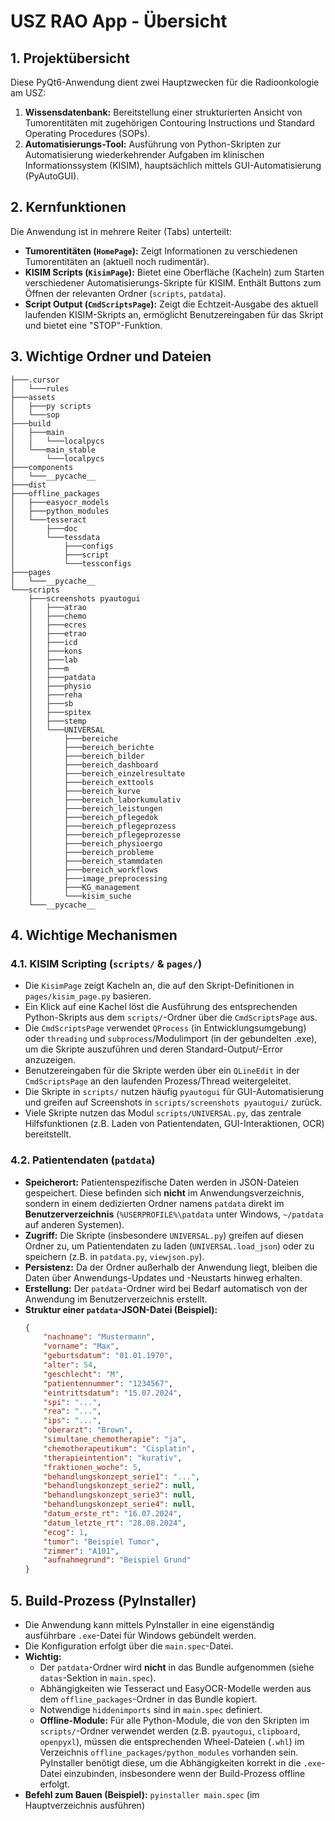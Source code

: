 # USZ RAO App - Übersicht

## 1. Projektübersicht

Diese PyQt6-Anwendung dient zwei Hauptzwecken für die Radioonkologie am USZ:

1.  **Wissensdatenbank:** Bereitstellung einer strukturierten Ansicht von Tumorentitäten mit zugehörigen Contouring Instructions und Standard Operating Procedures (SOPs).
2.  **Automatisierungs-Tool:** Ausführung von Python-Skripten zur Automatisierung wiederkehrender Aufgaben im klinischen Informationssystem (KISIM), hauptsächlich mittels GUI-Automatisierung (PyAutoGUI).

## 2. Kernfunktionen

Die Anwendung ist in mehrere Reiter (Tabs) unterteilt:

*   **Tumorentitäten (`HomePage`):** Zeigt Informationen zu verschiedenen Tumorentitäten an (aktuell noch rudimentär).
*   **KISIM Scripts (`KisimPage`):** Bietet eine Oberfläche (Kacheln) zum Starten verschiedener Automatisierungs-Skripte für KISIM. Enthält Buttons zum Öffnen der relevanten Ordner (`scripts`, `patdata`).
*   **Script Output (`CmdScriptsPage`):** Zeigt die Echtzeit-Ausgabe des aktuell laufenden KISIM-Skripts an, ermöglicht Benutzereingaben für das Skript und bietet eine "STOP"-Funktion.

## 3. Wichtige Ordner und Dateien

```
├───.cursor
│   └───rules
├───assets
│   ├───py scripts
│   └───sop
├───build
│   ├───main
│   │   └───localpycs
│   └───main_stable
│       └───localpycs
├───components
│   └───__pycache__
├───dist
├───offline_packages
│   ├───easyocr_models
│   ├───python_modules
│   └───tesseract
│       ├───doc
│       └───tessdata
│           ├───configs
│           ├───script
│           └───tessconfigs
├───pages
│   └───__pycache__
└───scripts
    ├───screenshots pyautogui
    │   ├───atrao
    │   ├───chemo
    │   ├───ecres
    │   ├───etrao
    │   ├───icd
    │   ├───kons
    │   ├───lab
    │   ├───m
    │   ├───patdata
    │   ├───physio
    │   ├───reha
    │   ├───sb
    │   ├───spitex
    │   ├───stemp
    │   └───UNIVERSAL
    │       ├───bereiche
    │       ├───bereich_berichte
    │       ├───bereich_bilder
    │       ├───bereich_dashboard
    │       ├───bereich_einzelresultate
    │       ├───bereich_exttools
    │       ├───bereich_kurve
    │       ├───bereich_laborkumulativ
    │       ├───bereich_leistungen
    │       ├───bereich_pflegedok
    │       ├───bereich_pflegeprozess
    │       ├───bereich_pflegeprozesse
    │       ├───bereich_physioergo
    │       ├───bereich_probleme
    │       ├───bereich_stammdaten
    │       ├───bereich_workflows
    │       ├───image_preprocessing
    │       ├───KG_management
    │       └───kisim_suche
    └───__pycache__
```

## 4. Wichtige Mechanismen

### 4.1. KISIM Scripting (`scripts/` & `pages/`)

*   Die `KisimPage` zeigt Kacheln an, die auf den Skript-Definitionen in `pages/kisim_page.py` basieren.
*   Ein Klick auf eine Kachel löst die Ausführung des entsprechenden Python-Skripts aus dem `scripts/`-Ordner über die `CmdScriptsPage` aus.
*   Die `CmdScriptsPage` verwendet `QProcess` (in Entwicklungsumgebung) oder `threading` und `subprocess`/Modulimport (in der gebundelten .exe), um die Skripte auszuführen und deren Standard-Output/-Error anzuzeigen.
*   Benutzereingaben für die Skripte werden über ein `QLineEdit` in der `CmdScriptsPage` an den laufenden Prozess/Thread weitergeleitet.
*   Die Skripte in `scripts/` nutzen häufig `pyautogui` für GUI-Automatisierung und greifen auf Screenshots in `scripts/screenshots pyautogui/` zurück.
*   Viele Skripte nutzen das Modul `scripts/UNIVERSAL.py`, das zentrale Hilfsfunktionen (z.B. Laden von Patientendaten, GUI-Interaktionen, OCR) bereitstellt.

### 4.2. Patientendaten (`patdata`)

*   **Speicherort:** Patientenspezifische Daten werden in JSON-Dateien gespeichert. Diese befinden sich **nicht** im Anwendungsverzeichnis, sondern in einem dedizierten Ordner namens `patdata` direkt im **Benutzerverzeichnis** (`%USERPROFILE%\patdata` unter Windows, `~/patdata` auf anderen Systemen).
*   **Zugriff:** Die Skripte (insbesondere `UNIVERSAL.py`) greifen auf diesen Ordner zu, um Patientendaten zu laden (`UNIVERSAL.load_json`) oder zu speichern (z.B. in `patdata.py`, `viewjson.py`).
*   **Persistenz:** Da der Ordner außerhalb der Anwendung liegt, bleiben die Daten über Anwendungs-Updates und -Neustarts hinweg erhalten.
*   **Erstellung:** Der `patdata`-Ordner wird bei Bedarf automatisch von der Anwendung im Benutzerverzeichnis erstellt.
*   **Struktur einer `patdata`-JSON-Datei (Beispiel):**
    ```json
    {
        "nachname": "Mustermann",
        "vorname": "Max",
        "geburtsdatum": "01.01.1970",
        "alter": 54,
        "geschlecht": "M",
        "patientennummer": "1234567",
        "eintrittsdatum": "15.07.2024",
        "spi": "...",
        "rea": "...",
        "ips": "...",
        "oberarzt": "Brown",
        "simultane_chemotherapie": "ja",
        "chemotherapeutikum": "Cisplatin",
        "therapieintention": "kurativ",
        "fraktionen_woche": 5,
        "behandlungskonzept_serie1": "...",
        "behandlungskonzept_serie2": null,
        "behandlungskonzept_serie3": null,
        "behandlungskonzept_serie4": null,
        "datum_erste_rt": "16.07.2024",
        "datum_letzte_rt": "28.08.2024",
        "ecog": 1,
        "tumor": "Beispiel Tumor",
        "zimmer": "A101",
        "aufnahmegrund": "Beispiel Grund"
    }
    ```

## 5. Build-Prozess (PyInstaller)

*   Die Anwendung kann mittels PyInstaller in eine eigenständig ausführbare `.exe`-Datei für Windows gebündelt werden.
*   Die Konfiguration erfolgt über die `main.spec`-Datei.
*   **Wichtig:**
    *   Der `patdata`-Ordner wird **nicht** in das Bundle aufgenommen (siehe `datas`-Sektion in `main.spec`).
    *   Abhängigkeiten wie Tesseract und EasyOCR-Modelle werden aus dem `offline_packages`-Ordner in das Bundle kopiert.
    *   Notwendige `hiddenimports` sind in `main.spec` definiert.
    *   **Offline-Module:** Für alle Python-Module, die von den Skripten im `scripts/`-Ordner verwendet werden (z.B. `pyautogui`, `clipboard`, `openpyxl`), müssen die entsprechenden Wheel-Dateien (`.whl`) im Verzeichnis `offline_packages/python_modules` vorhanden sein. PyInstaller benötigt diese, um die Abhängigkeiten korrekt in die `.exe`-Datei einzubinden, insbesondere wenn der Build-Prozess offline erfolgt.
*   **Befehl zum Bauen (Beispiel):** `pyinstaller main.spec` (im Hauptverzeichnis ausführen)


